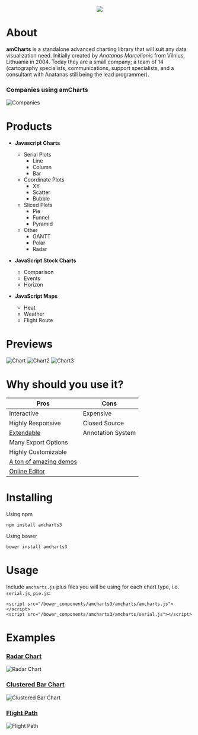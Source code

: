 <p align="center">
  <img src="https://avatars1.githubusercontent.com/u/1116146?s=460&v=4"></img>
</p>

# About
**amCharts** is a standalone advanced charting library that will suit any data visualization need. Initially created by *Anatanas Marcelionis* from Vilnius, Lithuania in 2004. Today they are a small company; a team of 14 (cartography specialists, communications, support specialists, and a consultant with Anatanas still being the lead programmer).

### Companies using amCharts
![Companies](https://i.imgur.com/gu4ygF6.png)

# Products
* **Javascript Charts**
  * Serial Plots
    * Line
    * Column
    * Bar
  * Coordinate Plots
    * XY
    * Scatter
    * Bubble
  * Sliced Plots
    * Pie
    * Funnel
    * Pyramid
  * Other 
    * GANTT
    * Polar
    * Radar
    
* **JavaScript Stock Charts**
  * Comparison
  * Events
  * Horizon
  
* **JavaScript Maps**
  * Heat
  * Weather
  * Flight Route
  
# Previews
![Chart](https://i.imgur.com/2sJGnfa.png)
![Chart2](https://i.imgur.com/TtyuVQF.png)
![Chart3](https://i.imgur.com/2XdKMvT.png)
  
# Why should you use it?
Pros|Cons
------------ | -------------
Interactive|Expensive
Highly Responsive|Closed Source
[Extendable](https://www.amcharts.com/plugins/)|Annotation System
Many Export Options|
Highly Customizable|
[A ton of amazing demos](https://www.amcharts.com/demos/)|
[Online Editor](https://live.amcharts.com/)|

# Installing
Using npm
```
npm install amcharts3
```
Using bower
```
bower install amcharts3
```

# Usage
Include `amcharts.js` plus files you will be using for each chart type, i.e.
`serial.js`, `pie.js`:

```
<script src="/bower_components/amcharts3/amcharts/amcharts.js"></script>
<script src="/bower_components/amcharts3/amcharts/serial.js"></script>
```

# Examples
### [Radar Chart](https://codepen.io/gviloria/pen/pxxOWm/)
![Radar Chart](https://i.imgur.com/K6m7UUf.jpg)
### [Clustered Bar Chart](https://codepen.io/gviloria/pen/GYYwMq)
![Clustered Bar Chart](https://i.imgur.com/sDTqFjD.png)
### [Flight Path](https://codepen.io/gviloria/pen/MPPLye)
![Flight Path](https://i.imgur.com/Rq1uRJI.png)



